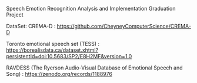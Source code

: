 Speech Emotion Recognition Analysis and Implementation Graduation Project

DataSet:
CREMA-D : https://github.com/CheyneyComputerScience/CREMA-D

Toronto emotional speech set (TESS) : https://borealisdata.ca/dataset.xhtml?persistentId=doi:10.5683/SP2/E8H2MF&version=1.0

RAVDESS (The Ryerson Audio-Visual Database of Emotional Speech and Song) : https://zenodo.org/records/1188976